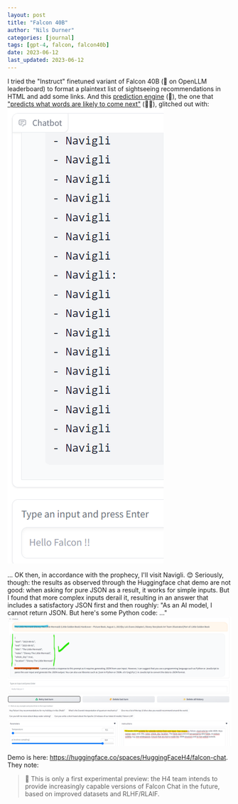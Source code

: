 ```yaml
---
layout: post
title: "Falcon 40B"
author: "Nils Durner"
categories: [journal]
tags: [gpt-4, falcon, falcon40b]
date: 2023-06-12
last_updated: 2023-06-12
---
```


I tried the "Instruct" finetuned variant of Falcon 40B (🥇 on OpenLLM leaderboard) to format a plaintext list of sightseeing recommendations in HTML and add some links. And this [prediction engine](https://blog.google/technology/ai/bard-improved-reasoning-google-sheets-export/amp/) (🙈), the one that ["predicts what words are likely to come next"](https://blog.google/technology/ai/bard-improved-reasoning-google-sheets-export/amp/) (🙈🙈), glitched out with:
![Falcon 40B #1](assets/img/falcon40b-1.png)

... OK then, in accordance with the prophecy, I'll visit Navigli. 😊
Seriously, though: the results as observed through the Huggingface chat demo are not good: when asking for pure JSON as a result, it works for simple inputs. But I found that more complex inputs derail it, resulting in an answer that includes a satisfactory JSON first and then roughly: "As an AI model, I cannot return JSON. But here's some Python code: ..."
![Falcon 40B #2](assets/img/falcon40b-2.png)

Demo is here: https://huggingface.co/spaces/HuggingFaceH4/falcon-chat.
They note:
> 🧪 This is only a first experimental preview: the H4 team intends to provide increasingly capable versions of Falcon Chat in the future, based on improved datasets and RLHF/RLAIF.